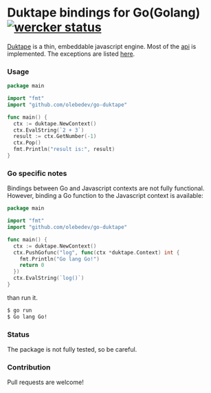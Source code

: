 # Duktape bindings for Go(Golang) [![wercker status](https://app.wercker.com/status/1ce7671d7223880e967bf8a81b96341d/s/master "wercker status")](https://app.wercker.com/project/bykey/1ce7671d7223880e967bf8a81b96341d)
[Duktape](http://duktape.org/index.html) is a thin, embeddable javascript engine.
Most of the [api](http://duktape.org/api.html) is implemented.
The exceptions are listed [here](https://github.com/olebedev/go-duktape/blob/master/api.go#L1294).

### Usage
```go
package main

import "fmt"
import "github.com/olebedev/go-duktape"

func main() {
  ctx := duktape.NewContext()
  ctx.EvalString(`2 + 3`)
  result := ctx.GetNumber(-1)
  ctx.Pop()
  fmt.Println("result is:", result)
}
```

### Go specific notes

Bindings between Go and Javascript contexts are not fully functional.
However, binding a Go function to the Javascript context is available:
```go
package main

import "fmt"
import "github.com/olebedev/go-duktape"

func main() {
  ctx := duktape.NewContext()
  ctx.PushGofunc("log", func(ctx *duktape.Context) int {
    fmt.Println("Go lang Go!")
    return 0
  })
  ctx.EvalString(`log()`)
}
```
than run it.
```bash
$ go run
$ Go lang Go!
```

### Status

The package is not fully tested, so be careful.


### Contribution

Pull requests are welcome!

